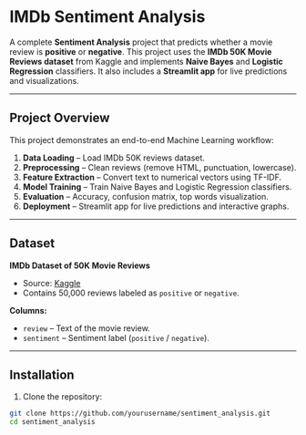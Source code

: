# IMDb Sentiment Analysis

A complete **Sentiment Analysis** project that predicts whether a movie review is **positive** or **negative**. This project uses the **IMDb 50K Movie Reviews dataset** from Kaggle and implements **Naive Bayes** and **Logistic Regression** classifiers. It also includes a **Streamlit app** for live predictions and visualizations.

---

## **Project Overview**

This project demonstrates an end-to-end Machine Learning workflow:

1. **Data Loading** – Load IMDb 50K reviews dataset.
2. **Preprocessing** – Clean reviews (remove HTML, punctuation, lowercase).
3. **Feature Extraction** – Convert text to numerical vectors using TF-IDF.
4. **Model Training** – Train Naive Bayes and Logistic Regression classifiers.
5. **Evaluation** – Accuracy, confusion matrix, top words visualization.
6. **Deployment** – Streamlit app for live predictions and interactive graphs.

---

## **Dataset**

**IMDb Dataset of 50K Movie Reviews**  
- Source: [Kaggle](https://www.kaggle.com/datasets/lakshmi25npathi/imdb-dataset-of-50k-movie-reviews)  
- Contains 50,000 reviews labeled as `positive` or `negative`.

**Columns:**
- `review` – Text of the movie review.  
- `sentiment` – Sentiment label (`positive` / `negative`).

---

## **Installation**

1. Clone the repository:

```bash
git clone https://github.com/yourusername/sentiment_analysis.git
cd sentiment_analysis
